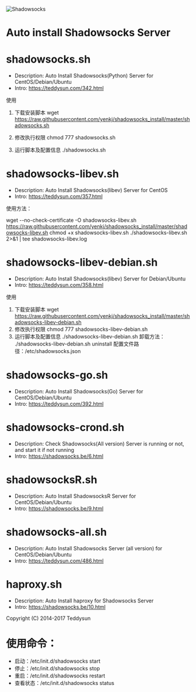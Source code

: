![Shadowsocks](https://github.com/teddysun/shadowsocks_install/raw/master/shadowsocks.png)
# Auto install Shadowsocks Server

shadowsocks.sh
===============
- Description: Auto Install Shadowsocks(Python) Server for CentOS/Debian/Ubuntu
- Intro: https://teddysun.com/342.html

使用

1. 下载安装脚本
 wget https://raw.githubusercontent.com/yenkj/shadowsocks_install/master/shadowsocks.sh

2. 修改执行权限
 chmod 777 shadowsocks.sh

3. 运行脚本及配置信息
 ./shadowsocks.sh

shadowsocks-libev.sh
===============
- Description: Auto Install Shadowsocks(libev) Server for CentOS
- Intro: https://teddysun.com/357.html

使用方法：

 wget --no-check-certificate -O shadowsocks-libev.sh https://raw.githubusercontent.com/yenkj/shadowsocks_install/master/shadowsocks-libev.sh
 chmod +x shadowsocks-libev.sh
 ./shadowsocks-libev.sh 2>&1 | tee shadowsocks-libev.log

shadowsocks-libev-debian.sh
===============
- Description: Auto Install Shadowsocks(libev) Server for Debian/Ubuntu
- Intro: https://teddysun.com/358.html

使用

1. 下载安装脚本
 wget https://raw.githubusercontent.com/yenkj/shadowsocks_install/master/shadowsocks-libev-debian.sh
2. 修改执行权限
 chmod 777 shadowsocks-libev-debian.sh
3. 运行脚本及配置信息
 ./shadowsocks-libev-debian.sh
卸载方法：
 ./shadowsocks-libev-debian.sh uninstall
配置文件路径：/etc/shadowsocks.json

shadowsocks-go.sh
===============
- Description: Auto Install Shadowsocks(Go) Server for CentOS/Debian/Ubuntu
- Intro: https://teddysun.com/392.html

shadowsocks-crond.sh
===============
- Description: Check Shadowsocks(All version) Server is running or not, and start it if not running
- Intro: https://shadowsocks.be/6.html

shadowsocksR.sh
===============
- Description: Auto Install ShadowsocksR Server for CentOS/Debian/Ubuntu
- Intro: https://shadowsocks.be/9.html

shadowsocks-all.sh
==================
- Description: Auto Install Shadowsocks Server (all version) for CentOS/Debian/Ubuntu
- Intro: https://teddysun.com/486.html

haproxy.sh
===============
- Description: Auto Install haproxy for Shadowsocks Server
- Intro: https://shadowsocks.be/10.html

Copyright (C) 2014-2017 Teddysun

使用命令：
===============
- 启动：/etc/init.d/shadowsocks start
- 停止：/etc/init.d/shadowsocks stop
- 重启：/etc/init.d/shadowsocks restart
- 查看状态：/etc/init.d/shadowsocks status


